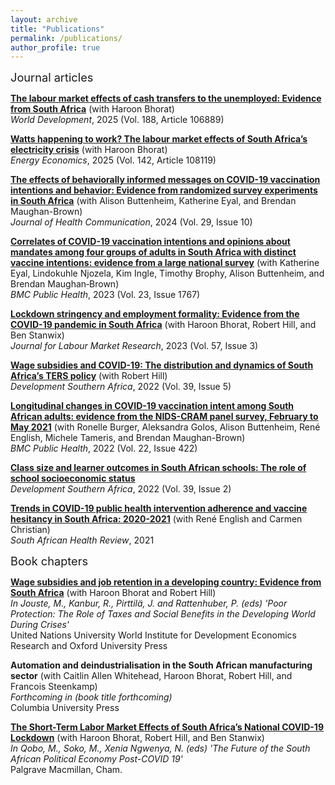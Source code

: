 ```yaml
---
layout: archive
title: "Publications"
permalink: /publications/
author_profile: true
---
```


<span style="font-size:1.3em;">Journal articles</span>

**[The labour market effects of cash transfers to the unemployed: Evidence from South Africa](https://doi.org/10.1016/j.worlddev.2024.106889)** (with Haroon Bhorat) <br />
*World Development*, 2025 (Vol. 188, Article 106889)

**[Watts happening to work? The labour market effects of South Africa’s electricity crisis](https://doi.org/10.1016/j.eneco.2024.108119)** (with Haroon Bhorat) <br />
*Energy Economics*, 2025 (Vol. 142, Article 108119)

**[The effects of behaviorally informed messages on COVID-19 vaccination intentions and behavior: Evidence from randomized survey experiments in South Africa](https://www.tandfonline.com/eprint/7TWTJU5USSWQHH5Y9HE7/full?target=10.1080/10810730.2024.2399568)** (with Alison Buttenheim, Katherine Eyal, and Brendan Maughan-Brown) <br />
*Journal of Health Communication*, 2024 (Vol. 29, Issue 10)

**[Correlates of COVID-19 vaccination intentions and opinions about mandates among four groups of adults in South Africa with distinct vaccine intentions: evidence from a large national survey](https://bmcpublichealth.biomedcentral.com/counter/pdf/10.1186/s12889-023-16584-w.pdf)** (with Katherine Eyal, Lindokuhle Njozela, Kim Ingle, Timothy Brophy, Alison Buttenheim, and Brendan Maughan‐Brown) <br />
*BMC Public Health*, 2023 (Vol. 23, Issue 1767)

**[Lockdown stringency and employment formality: Evidence from the COVID-19 pandemic in South Africa](https://doi.org/10.1186/s12651-022-00329-0)** (with Haroon Bhorat, Robert Hill, and Ben Stanwix) <br />
*Journal for Labour Market Research*, 2023 (Vol. 57, Issue 3)

**[Wage subsidies and COVID-19: The distribution and dynamics of South Africa’s TERS policy](https://doi.org/10.1080/0376835X.2022.2057927)** (with Robert Hill) <br />
*Development Southern Africa*, 2022 (Vol. 39, Issue 5)

**[Longitudinal changes in COVID-19 vaccination intent among South African adults: evidence from the NIDS-CRAM panel survey, February to May 2021](https://doi.org/10.1186/s12889-022-12826-5)** (with Ronelle Burger, Aleksandra Golos, Alison Buttenheim, René English, Michele Tameris, and Brendan Maughan-Brown) <br />
*BMC Public Health*, 2022 (Vol. 22, Issue 422)

**[Class size and learner outcomes in South African schools: The role of school socioeconomic status](https://doi.org/10.1080/0376835X.2020.1845614)** <br />
*Development Southern Africa*, 2022 (Vol. 39, Issue 2)

**[Trends in COVID-19 public health intervention adherence and vaccine hesitancy in South Africa: 2020-2021](https://journals.co.za/doi/pdf/10.10520/ejc-healthr-v2021-n1-a29)** (with René English and Carmen Christian) <br />
*South African Health Review*, 2021

<span style="font-size:1.3em;">Book chapters</span>

**[Wage subsidies and job retention in a developing country: Evidence from South Africa](https://www.wider.unu.edu/publication/poor-protection)** (with Haroon Bhorat and Robert Hill) <br />
*In Jouste, M., Kanbur, R., Pirttilä, J. and Rattenhuber, P. (eds) 'Poor Protection: The Role of Taxes and Social Benefits in the Developing World During Crises'* <br />
United Nations University World Institute for Development Economics Research and Oxford University Press

**Automation and deindustrialisation in the South African manufacturing sector** (with Caitlin Allen Whitehead, Haroon Bhorat, Robert Hill, and Francois Steenkamp) <br />
*Forthcoming in (book title forthcoming)* <br />
Columbia University Press

**[The Short-Term Labor Market Effects of South Africa’s National COVID-19 Lockdown](https://doi.org/10.1007/978-3-031-10576-0_6)** (with Haroon Bhorat, Robert Hill, and Ben Stanwix) <br />
*In Qobo, M., Soko, M., Xenia Ngwenya, N. (eds) 'The Future of the South African Political Economy Post-COVID 19'* <br />
Palgrave Macmillan, Cham.




